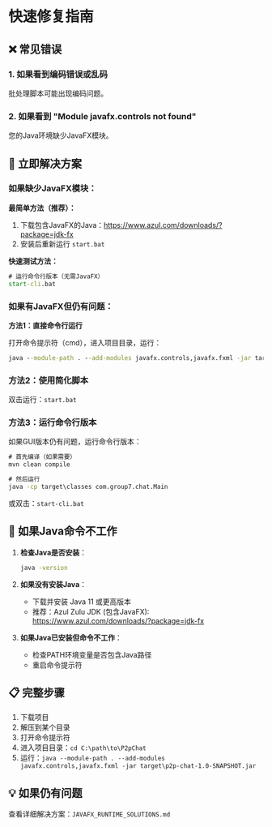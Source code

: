 # 快速修复指南

## ❌ 常见错误

### 1. 如果看到编码错误或乱码
批处理脚本可能出现编码问题。

### 2. 如果看到 "Module javafx.controls not found"
您的Java环境缺少JavaFX模块。

## 🚀 立即解决方案

### 如果缺少JavaFX模块：

**最简单方法（推荐）：**
1. 下载包含JavaFX的Java：https://www.azul.com/downloads/?package=jdk-fx
2. 安装后重新运行 `start.bat`

**快速测试方法：**
```cmd
# 运行命令行版本（无需JavaFX）
start-cli.bat
```

### 如果有JavaFX但仍有问题：

**方法1：直接命令行运行**

打开命令提示符（cmd），进入项目目录，运行：

```cmd
java --module-path . --add-modules javafx.controls,javafx.fxml -jar target\p2p-chat-1.0-SNAPSHOT.jar
```

### 方法2：使用简化脚本

双击运行：`start.bat`

### 方法3：运行命令行版本

如果GUI版本仍有问题，运行命令行版本：

```cmd
# 首先编译（如果需要）
mvn clean compile

# 然后运行
java -cp target\classes com.group7.chat.Main
```

或双击：`start-cli.bat`

## 🔧 如果Java命令不工作

1. **检查Java是否安装**：
   ```cmd
   java -version
   ```

2. **如果没有安装Java**：
   - 下载并安装 Java 11 或更高版本
   - 推荐：Azul Zulu JDK (包含JavaFX): https://www.azul.com/downloads/?package=jdk-fx

3. **如果Java已安装但命令不工作**：
   - 检查PATH环境变量是否包含Java路径
   - 重启命令提示符

## 📋 完整步骤

1. 下载项目
2. 解压到某个目录
3. 打开命令提示符
4. 进入项目目录：`cd C:\path\to\P2pChat`
5. 运行：`java --module-path . --add-modules javafx.controls,javafx.fxml -jar target\p2p-chat-1.0-SNAPSHOT.jar`

## 💡 如果仍有问题

查看详细解决方案：`JAVAFX_RUNTIME_SOLUTIONS.md`
